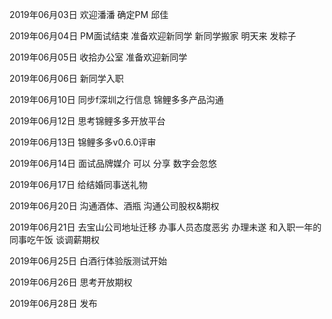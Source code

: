 2019年06月03日
欢迎潘潘
确定PM 邱佳

2019年06月04日
PM面试结束
准备欢迎新同学
新同学搬家 明天来
发粽子

2019年06月05日
收拾办公室
准备欢迎新同学

2019年06月06日
新同学入职

2019年06月10日
同步f深圳之行信息
锦鲤多多产品沟通

2019年06月12日
思考锦鲤多多开放平台

2019年06月13日
锦鲤多多v0.6.0评审

2019年06月14日
面试品牌媒介 可以
分享 数字会忽悠

2019年06月17日
给结婚同事送礼物

2019年06月20日
沟通酒体、酒瓶
沟通公司股权&期权

2019年06月21日
去宝山公司地址迁移
办事人员态度恶劣 办理未遂
和入职一年的同事吃午饭
谈调薪期权

2019年06月25日
白酒行体验版测试开始

2019年06月26日
思考开放期权

2019年06月28日
发布